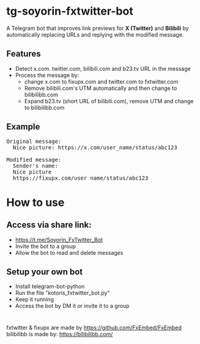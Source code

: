 # tg-soyorin-fxtwitter-bot
A Telegram bot that improves link previews for **X (Twitter)** and **Bilibili** by automatically replacing URLs and replying with the modified message.

## Features
- Detect x.com. twitter.com, bilibili.com and b23.tv URL in the message
- Process the message by:
  - change x.com to fixupx.com and twitter.com to fxtwitter.com
  - Remove bilibili.com's UTM automatically and then change to bilibilibb.com
  - Expand b23.tv (short URL of bilibili.com), remove UTM and change to bilibilibb.com

## Example
<pre>
Original message:
  Nice picture: https://x.com/user_name/status/abc123

Modified message: 
  Sender's name:
  Nice picture
  https://fixupx.com/user_name/status/abc123
</pre>

# How to use
## Access via share link:
- https://t.me/Soyorin_FxTwitter_Bot <br />
- Invite the bot to a group
- Allow the bot to read and delete messages
## Setup your own bot
- Install telegram-bot-python
- Run the file "kotoris_fxtwitter_bot.py"
- Keep it running
- Access the bot by DM it or invite it to a group

#
fxtwitter & fixupx are made by https://github.com/FxEmbed/FxEmbed <br />
bilibilibb is made by: https://bilibilibb.com/

